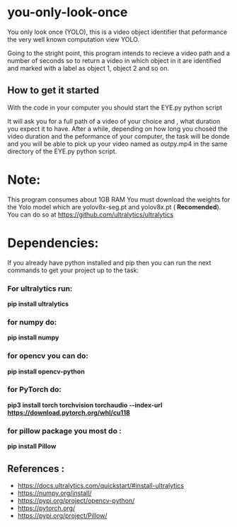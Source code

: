 # you-only-look-once
You only look once (YOLO), this is a video object identifier that peformance the very well known computation view YOLO.

Going to the stright point, this program intends to recieve a video path and a number of seconds so to return a video in which object in it are identified and marked with a label as object 1, object 2 and so on.

## How to get it started

With the code in your computer you should start the EYE.py python script 

It will ask you for a full path of a video of your choice and , what duration you expect it to have. After a while, depending on how long you chosed the video duration and the peformance of your computer, the task will be donde and you will be able to pick up your video named as outpy.mp4 in the same directory of the EYE.py python script.

# Note:
This program consumes about 1GB RAM
You must download the weights for the Yolo model which are yolov8x-seg.pt and yolov8x.pt (<strong> Recomended</strong>). You can do so at <a href="https://github.com/ultralytics/ultralytics"> https://github.com/ultralytics/ultralytics </a>

# Dependencies:
If you already have python installed and pip then you can run the next commands to get your project up to the task:

### For ultralytics run:

 <strong> pip install ultralytics </strong>



### for numpy do:
<strong> pip install numpy </strong>



### for opencv you can do:
<strong> pip install opencv-python </strong>



### for PyTorch do:
<strong> pip3 install torch torchvision torchaudio --index-url https://download.pytorch.org/whl/cu118 </strong>


### for pillow package you most do :
<strong> pip install Pillow </strong>

## References :
<ul>
 <li> <a href="https://docs.ultralytics.com/quickstart/#install-ultralytics"> https://docs.ultralytics.com/quickstart/#install-ultralytics</a> </li>
 <li> <a href="https://numpy.org/install/"> https://numpy.org/install/</a> </li>
 <li> <a href="https://pypi.org/project/opencv-python/"> https://pypi.org/project/opencv-python/</a> </li>
 <li> <a href="https://pytorch.org/"> https://pytorch.org/</a> </li>
 <li> <a href="https://pypi.org/project/Pillow/"> https://pypi.org/project/Pillow/</a> </li>
</ul>
